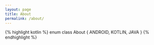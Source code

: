 ```yaml
---
layout: page
title: About
permalink: /about/
---
```


{% highlight kotlin %}
enum class About {
    ANDROID, 
    KOTLIN, 
    JAVA
}
{% endhighlight %}